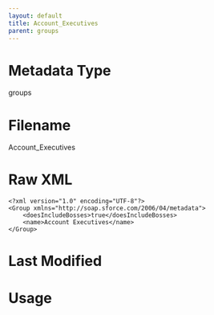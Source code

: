 ```yaml
---
layout: default
title: Account_Executives
parent: groups
---
```

# Metadata Type
groups


# Filename 
Account_Executives


# Raw XML
```
<?xml version="1.0" encoding="UTF-8"?>
<Group xmlns="http://soap.sforce.com/2006/04/metadata">
    <doesIncludeBosses>true</doesIncludeBosses>
    <name>Account Executives</name>
</Group>
```


# Last Modified


# Usage
